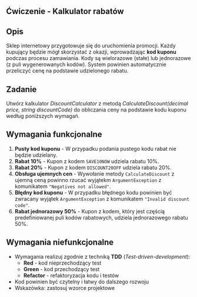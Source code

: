 ## Ćwiczenie - Kalkulator rabatów

## Opis

Sklep internetowy przygotowuje się do uruchomienia promocji. Każdy kupujący będzie mógł skorzystać z okazji, wprowadzając **kod kuponu** podczas procesu zamawiania. Kody są wielorazowe (stałe) lub jednorazowe (z puli wygenerowanych kodów). System powinien automatycznie przeliczyć cenę na podstawie udzielonego rabatu.

## Zadanie

Utwórz kalkulator _DiscountCalculator_ z metodą _CalculateDiscount(decimal price, string discountCode)_ do obliczania ceny na podstawie kodu kuponu według poniższych wymagań.


## Wymagania funkcjonalne

1. **Pusty kod kuponu** - W przypadku podania pustego kodu rabat nie będzie udzielany.
2. **Rabat 10%** - Kupon z kodem `SAVE10NOW` udziela rabatu 10%.
3. **Rabat 20%** - Kupon z kodem `DISCOUNT20OFF` udziela rabatu 20%.
4. **Obsługa ujemnych cen** - Wywołanie metody `CalculateDiscount` z ujemną ceną powinno rzucać wyjątekm `ArgumentException` z komunikatem `"Negatives not allowed"`.
5. **Błędny kod kuponu** - W przypadku błędnego kodu powinien być zwracany wyjątek `ArgumentException` z komunikatem `"Invalid discount code"`.
6. **Rabat jednorazowy 50%** - Kupon z kodem, który jest częścią predefiniowanej puli kodów rabatowych, udziela jednorazowego rabatu 50%.

## Wymagania niefunkcjonalne
- Wymagania realizuj zgodnie z techniką **TDD** (_Test-driven-development_):
  - **Red** - kod nieprzechodzący test
  - **Green** - kod przechodzący test
  - **Refactor** - refaktoryzacja kodu i testów
- Kod powinien być czytelny i łatwy do dalszego rozwoju
- Wskazówka: zastosuj wzorce projektowe

